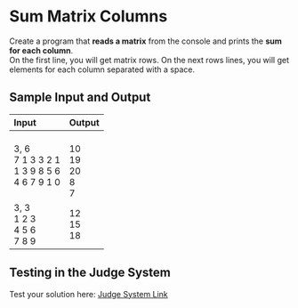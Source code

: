 # Sum Matrix Columns
 
Create a program that **reads a matrix** from the console and prints the **sum for each column**.  
On the first line, you will get matrix rows. On the next rows lines, you will get elements for each column separated with a space.  

## Sample Input and Output  
    
| **Input** | **Output** |  
| :--- | :--- | 
| 3, 6<br> 7 1 3 3 2 1<br> 1 3 9 8 5 6<br> 4 6 7 9 1 0 | <br> 10<br> 19<br> 20<br> 8<br> 7 |
| 3, 3<br> 1 2 3<br> 4 5 6<br> 7 8 9 | 12<br> 15<br> 18 |

## Testing in the Judge System  
    
Test your solution here: [Judge System Link](https://judge.softuni.org/Contests/Practice/Index/1452#1)
